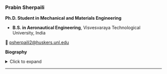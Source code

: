 ### Prabin Sherpaili  
**Ph.D. Student in Mechanical and Materials Engineering**  

- **B.S. in Aeronautical Engineering**, Visvesvaraya Technological University, India  
<p>📧 <a href="mailto:psherpaili2@huskers.unl.edu">psherpaili2@huskers.unl.edu</a></p> 

**Biography**  
<details>
  <summary>Click to expand</summary>  
  Prabin is originally from Nepal. His research focuses on computational modeling of lymph nodes, integrating fluid mechanics and multiphysics simulations to investigate lymph transport. Outside of research, he enjoys traveling, trekking, and cycling.
</details>

---
